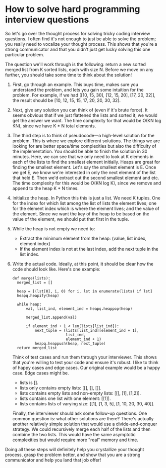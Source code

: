 # How to solve hard programming interview questions

So let's go over the thought process for solving tricky coding interview questions. I often find it's not enough to just be able to solve the problem; you really need to vocalize your thought process. This shows that you're a strong communicator and that you didn't just get lucky solving this one particular problem.

The question we'll work through is the following: return a new sorted merged list from K sorted lists, each with size N. Before we move on any further, you should take some time to think about the solution!

1. First, go through an example. This buys time, makes sure you understand the problem, and lets you gain some intuition for the problem. For example, if we had [[10, 15, 30], [12, 15, 20], [17, 20, 32]], the result should be [10, 12, 15, 15, 17, 20, 20, 30, 32].

2. Next, give any solution you can think of (even if it's brute force). It seems obvious that if we just flattened the lists and sorted it, we would get the answer we want. The time complexity for that would be O(KN log KN), since we have K * N total elements.

3. The third step is to think of pseudocode—a high-level solution for the problem. This is where we explore different solutions. The things we are looking for are better space/time complexities but also the difficulty of the implementation. You should be able to finish the solution in 30 minutes. Here, we can see that we only need to look at K elements in each of the lists to find the smallest element initially. Heaps are great for finding the smallest element. Let's say the smallest element is E. Once we get E, we know we're interested in only the next element of the list that held E. Then we'd extract out the second smallest element and etc. The time complexity for this would be O(KN log K), since we remove and append to the heap K * N times.

4. Initialize the heap. In Python this this is just a list. We need K tuples. One for the index for which list among the list of lists the element lives; one for the element index which is where the element lives; and the value of the element. Since we want the key of the heap to be based on the value of the element, we should put that first in the tuple.

5. While the heap is not empty we need to:

    - Extract the minimum element from the heap: (value, list index, element index)
    - If the element index is not at the last index, add the next tuple in the list index.

6. Write the actual code. Ideally, at this point, it should be clear how the code should look like. Here's one example:

    ~~~
    def merge(lists):
      merged_list = []

      heap = [(lst[0], i, 0) for i, lst in enumerate(lists) if lst]
      heapq.heapify(heap)

      while heap:
          val, list_ind, element_ind = heapq.heappop(heap)

          merged_list.append(val)

          if element_ind + 1 < len(lists[list_ind]):
              next_tuple = (lists[list_ind][element_ind + 1],
                            list_ind,
                            element_ind + 1)
              heapq.heappush(heap, next_tuple)
      return merged_list
    ~~~

    Think of test cases and run them through your interviewer. This shows that you're willing to test your code and ensure it's robust. I like to think of happy cases and edge cases. Our original example would be a happy case. Edge cases might be.
    -  lists is [].
    -  lists only contains empty lists: [[], [], []].
    -  lists contains empty lists and non-empty lists: [[], [1], [1,2]].
    -  lists contains one list with one element: [[1]].
    -  lists contains lists of varying size: [[1], [1, 3, 5], [1, 10, 20, 30, 40]].

    Finally, the interviewer should ask some follow-up questions. One common question is: what other solutions are there? There's actually another relatively simple solution that would use a divide-and-conquer strategy. We could recursively merge each half of the lists and then combine the two lists. This would have the same asymptotic complexities but would require more "real" memory and time.

Doing all these steps will definitely help you crystallize your thought process, grasp the problem better, and show that you are a strong communicator and help you land that job offer!
